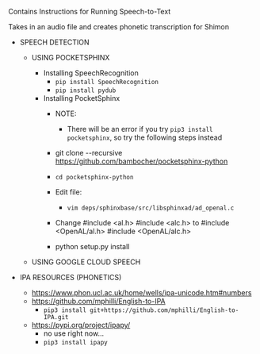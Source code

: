 Contains Instructions for Running Speech-to-Text

Takes in an audio file and creates phonetic transcription for Shimon

- SPEECH DETECTION
    - USING POCKETSPHINX
        - Installing SpeechRecognition
            - `pip install SpeechRecognition`
            - `pip install pydub`
        - Installing PocketSphinx
            - NOTE:
                - There will be an error if you try `pip3 install pocketsphinx`, so try the following steps instead

            - git clone --recursive https://github.com/bambocher/pocketsphinx-python
            - `cd pocketsphinx-python`
            - Edit file:
                - `vim deps/sphinxbase/src/libsphinxad/ad_openal.c`
            - Change
                #include <al.h>
                #include <alc.h>
                to
                #include <OpenAL/al.h>
                #include <OpenAL/alc.h>
            - python setup.py install

    - USING GOOGLE CLOUD SPEECH

- IPA RESOURCES (PHONETICS)
    - https://www.phon.ucl.ac.uk/home/wells/ipa-unicode.htm#numbers
    - https://github.com/mphilli/English-to-IPA
        - `pip3 install git+https://github.com/mphilli/English-to-IPA.git`
    - https://pypi.org/project/ipapy/
        - no use right now...
        - `pip3 install ipapy`